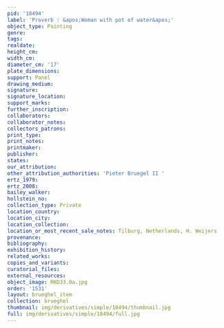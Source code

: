 ```yaml
---
pid: '18494'
label: 'Proverb : &apos;Woman with pot of water&apos;'
object_type: Painting
genre: 
tags: 
realdate: 
height_cm: 
width_cm: 
diameter_cm: '17'
plate_dimensions: 
support: Panel
drawing_medium: 
signature: 
signature_location: 
support_marks: 
further_inscription: 
collaborators: 
collaborator_notes: 
collectors_patrons: 
print_type: 
print_notes: 
printmaker: 
publisher: 
states: 
our_attribution: 
other_attribution_authorities: 'Pieter Bruegel II '
ertz_1979: 
ertz_2008: 
bailey_walker: 
hollstein_no: 
collection_type: Private
location_country: 
location_city: 
location_collection: 
location_or_most_recent_sale_notes: Tilburg, Netherlands, H. Weijers
provenance: 
bibliography: 
exhibition_history: 
related_works: 
copies_and_variants: 
curatorial_files: 
external_resources: 
object_image: RKD33.0a.jpg
order: '1531'
layout: brueghel_item
collection: brueghel
thumbnail: img/derivatives/simple/18494/thumbnail.jpg
full: img/derivatives/simple/18494/full.jpg
---
```

